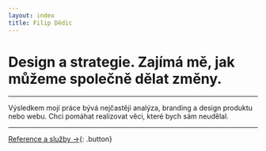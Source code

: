 ```yaml
---
layout: index
title: Filip Dědic
---
```

# Design a strategie. Zajímá&nbsp;mě, jak můžeme&nbsp;společně dělat změny.

***
Výsledkem mojí práce bývá nejčastěji analýza, branding a&nbsp;design produktu nebo webu. Chci pomáhat realizovat věci, které bych sám neudělal.

***

[Reference a služby →](/sluzby){: .button}

